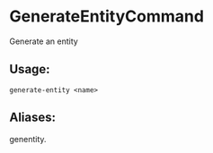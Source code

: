 # GenerateEntityCommand
Generate an entity
## Usage:
```
generate-entity <name>
```
## Aliases:
genentity.
